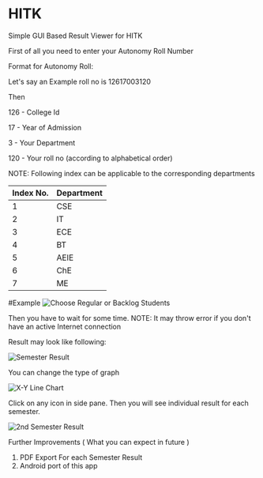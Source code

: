 # HITK
Simple GUI Based Result Viewer for HITK

First of all you need to enter your Autonomy Roll Number

Format for Autonomy Roll:

Let's say an Example roll no is 12617003120

Then

126 - College Id

17 - Year of Admission

3 - Your Department

120 - Your roll no (according to alphabetical order)

NOTE: Following index can be applicable to the corresponding departments

| Index No. | Department |
|-----------|------------|
|     1     |    CSE     |
|     2     |    IT      |
|     3     |    ECE     |
|     4     |    BT      |
|     5     |    AEIE    |
|     6     |    ChE     |
|     7     |    ME      |

#Example
![Choose Regular or Backlog Students](https://pasteimg.com/images/2020/05/05/Screenshot-44.png)

Then you have to wait for some time.
NOTE: It may throw error if you don't have an active Internet connection

Result may look like following:

![Semester Result](https://pasteimg.com/images/2020/05/05/Screenshot-45.png)

You can change the type of graph

![X-Y Line Chart](https://pasteimg.com/images/2020/05/05/Screenshot-46.png)

Click on any icon in side pane. Then you will see individual result for each semester.

![2nd Semester Result](https://pasteimg.com/images/2020/05/05/Screenshot-47.png)

Further Improvements
( What you can expect in future )
1. PDF Export For each Semester Result
2. Android port of this app
